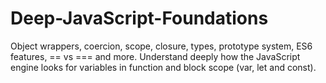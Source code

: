 # Deep-JavaScript-Foundations
Object wrappers, coercion, scope, closure, types, prototype system, ES6 features, == vs === and more. Understand deeply how the JavaScript engine looks for variables in function and block scope (var, let and const).
